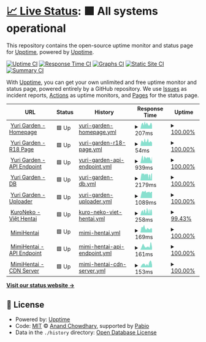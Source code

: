 # [📈 Live Status](https://draken.wibu.life): <!--live status--> **🟩 All systems operational**

This repository contains the open-source uptime monitor and status page for [Upptime](https://upptime.js.org), powered by [Upptime](https://github.com/upptime/upptime).

[![Uptime CI](https://github.com/Talkc0n/upptime/workflows/Uptime%20CI/badge.svg)](https://github.com/Talkc0n/upptime/actions?query=workflow%3A%22Uptime+CI%22)
[![Response Time CI](https://github.com/Talkc0n/upptime/workflows/Response%20Time%20CI/badge.svg)](https://github.com/Talkc0n/upptime/actions?query=workflow%3A%22Response+Time+CI%22)
[![Graphs CI](https://github.com/Talkc0n/upptime/workflows/Graphs%20CI/badge.svg)](https://github.com/Talkc0n/upptime/actions?query=workflow%3A%22Graphs+CI%22)
[![Static Site CI](https://github.com/Talkc0n/upptime/workflows/Static%20Site%20CI/badge.svg)](https://github.com/Talkc0n/upptime/actions?query=workflow%3A%22Static+Site+CI%22)
[![Summary CI](https://github.com/Talkc0n/upptime/workflows/Summary%20CI/badge.svg)](https://github.com/Talkc0n/upptime/actions?query=workflow%3A%22Summary+CI%22)

With [Upptime](https://upptime.js.org), you can get your own unlimited and free uptime monitor and status page, powered entirely by a GitHub repository. We use [Issues](https://github.com/upptime/upptime/issues) as incident reports, [Actions](https://github.com/Talkc0n/upptime/actions) as uptime monitors, and [Pages](https://draken.wibu.life) for the status page.

<!--start: status pages-->
<!-- This summary is generated by Upptime (https://github.com/upptime/upptime) -->
<!-- Do not edit this manually, your changes will be overwritten -->
<!-- prettier-ignore -->
| URL | Status | History | Response Time | Uptime |
| --- | ------ | ------- | ------------- | ------ |
| <img alt="" src="https://icons.duckduckgo.com/ip3/yurigarden.com.ico" height="13"> [Yuri Garden - Homepage](https://yurigarden.com) | 🟩 Up | [yuri-garden-homepage.yml](https://github.com/Talkc0n/upptime/commits/HEAD/history/yuri-garden-homepage.yml) | <details><summary><img alt="Response time graph" src="./graphs/yuri-garden-homepage/response-time-week.png" height="20"> 207ms</summary><br><a href="https://draken.wibu.life/history/yuri-garden-homepage"><img alt="Response time 207" src="https://img.shields.io/endpoint?url=https%3A%2F%2Fraw.githubusercontent.com%2FTalkc0n%2Fupptime%2FHEAD%2Fapi%2Fyuri-garden-homepage%2Fresponse-time.json"></a><br><a href="https://draken.wibu.life/history/yuri-garden-homepage"><img alt="24-hour response time 144" src="https://img.shields.io/endpoint?url=https%3A%2F%2Fraw.githubusercontent.com%2FTalkc0n%2Fupptime%2FHEAD%2Fapi%2Fyuri-garden-homepage%2Fresponse-time-day.json"></a><br><a href="https://draken.wibu.life/history/yuri-garden-homepage"><img alt="7-day response time 207" src="https://img.shields.io/endpoint?url=https%3A%2F%2Fraw.githubusercontent.com%2FTalkc0n%2Fupptime%2FHEAD%2Fapi%2Fyuri-garden-homepage%2Fresponse-time-week.json"></a><br><a href="https://draken.wibu.life/history/yuri-garden-homepage"><img alt="30-day response time 207" src="https://img.shields.io/endpoint?url=https%3A%2F%2Fraw.githubusercontent.com%2FTalkc0n%2Fupptime%2FHEAD%2Fapi%2Fyuri-garden-homepage%2Fresponse-time-month.json"></a><br><a href="https://draken.wibu.life/history/yuri-garden-homepage"><img alt="1-year response time 207" src="https://img.shields.io/endpoint?url=https%3A%2F%2Fraw.githubusercontent.com%2FTalkc0n%2Fupptime%2FHEAD%2Fapi%2Fyuri-garden-homepage%2Fresponse-time-year.json"></a></details> | <details><summary><a href="https://draken.wibu.life/history/yuri-garden-homepage">100.00%</a></summary><a href="https://draken.wibu.life/history/yuri-garden-homepage"><img alt="All-time uptime 100.00%" src="https://img.shields.io/endpoint?url=https%3A%2F%2Fraw.githubusercontent.com%2FTalkc0n%2Fupptime%2FHEAD%2Fapi%2Fyuri-garden-homepage%2Fuptime.json"></a><br><a href="https://draken.wibu.life/history/yuri-garden-homepage"><img alt="24-hour uptime 100.00%" src="https://img.shields.io/endpoint?url=https%3A%2F%2Fraw.githubusercontent.com%2FTalkc0n%2Fupptime%2FHEAD%2Fapi%2Fyuri-garden-homepage%2Fuptime-day.json"></a><br><a href="https://draken.wibu.life/history/yuri-garden-homepage"><img alt="7-day uptime 100.00%" src="https://img.shields.io/endpoint?url=https%3A%2F%2Fraw.githubusercontent.com%2FTalkc0n%2Fupptime%2FHEAD%2Fapi%2Fyuri-garden-homepage%2Fuptime-week.json"></a><br><a href="https://draken.wibu.life/history/yuri-garden-homepage"><img alt="30-day uptime 100.00%" src="https://img.shields.io/endpoint?url=https%3A%2F%2Fraw.githubusercontent.com%2FTalkc0n%2Fupptime%2FHEAD%2Fapi%2Fyuri-garden-homepage%2Fuptime-month.json"></a><br><a href="https://draken.wibu.life/history/yuri-garden-homepage"><img alt="1-year uptime 100.00%" src="https://img.shields.io/endpoint?url=https%3A%2F%2Fraw.githubusercontent.com%2FTalkc0n%2Fupptime%2FHEAD%2Fapi%2Fyuri-garden-homepage%2Fuptime-year.json"></a></details>
| <img alt="" src="https://icons.duckduckgo.com/ip3/yurigarden.com.ico" height="13"> [Yuri Garden - R18 Page](https://yurigarden.com/r18) | 🟩 Up | [yuri-garden-r18-page.yml](https://github.com/Talkc0n/upptime/commits/HEAD/history/yuri-garden-r18-page.yml) | <details><summary><img alt="Response time graph" src="./graphs/yuri-garden-r18-page/response-time-week.png" height="20"> 54ms</summary><br><a href="https://draken.wibu.life/history/yuri-garden-r18-page"><img alt="Response time 54" src="https://img.shields.io/endpoint?url=https%3A%2F%2Fraw.githubusercontent.com%2FTalkc0n%2Fupptime%2FHEAD%2Fapi%2Fyuri-garden-r18-page%2Fresponse-time.json"></a><br><a href="https://draken.wibu.life/history/yuri-garden-r18-page"><img alt="24-hour response time 36" src="https://img.shields.io/endpoint?url=https%3A%2F%2Fraw.githubusercontent.com%2FTalkc0n%2Fupptime%2FHEAD%2Fapi%2Fyuri-garden-r18-page%2Fresponse-time-day.json"></a><br><a href="https://draken.wibu.life/history/yuri-garden-r18-page"><img alt="7-day response time 54" src="https://img.shields.io/endpoint?url=https%3A%2F%2Fraw.githubusercontent.com%2FTalkc0n%2Fupptime%2FHEAD%2Fapi%2Fyuri-garden-r18-page%2Fresponse-time-week.json"></a><br><a href="https://draken.wibu.life/history/yuri-garden-r18-page"><img alt="30-day response time 54" src="https://img.shields.io/endpoint?url=https%3A%2F%2Fraw.githubusercontent.com%2FTalkc0n%2Fupptime%2FHEAD%2Fapi%2Fyuri-garden-r18-page%2Fresponse-time-month.json"></a><br><a href="https://draken.wibu.life/history/yuri-garden-r18-page"><img alt="1-year response time 54" src="https://img.shields.io/endpoint?url=https%3A%2F%2Fraw.githubusercontent.com%2FTalkc0n%2Fupptime%2FHEAD%2Fapi%2Fyuri-garden-r18-page%2Fresponse-time-year.json"></a></details> | <details><summary><a href="https://draken.wibu.life/history/yuri-garden-r18-page">100.00%</a></summary><a href="https://draken.wibu.life/history/yuri-garden-r18-page"><img alt="All-time uptime 100.00%" src="https://img.shields.io/endpoint?url=https%3A%2F%2Fraw.githubusercontent.com%2FTalkc0n%2Fupptime%2FHEAD%2Fapi%2Fyuri-garden-r18-page%2Fuptime.json"></a><br><a href="https://draken.wibu.life/history/yuri-garden-r18-page"><img alt="24-hour uptime 100.00%" src="https://img.shields.io/endpoint?url=https%3A%2F%2Fraw.githubusercontent.com%2FTalkc0n%2Fupptime%2FHEAD%2Fapi%2Fyuri-garden-r18-page%2Fuptime-day.json"></a><br><a href="https://draken.wibu.life/history/yuri-garden-r18-page"><img alt="7-day uptime 100.00%" src="https://img.shields.io/endpoint?url=https%3A%2F%2Fraw.githubusercontent.com%2FTalkc0n%2Fupptime%2FHEAD%2Fapi%2Fyuri-garden-r18-page%2Fuptime-week.json"></a><br><a href="https://draken.wibu.life/history/yuri-garden-r18-page"><img alt="30-day uptime 100.00%" src="https://img.shields.io/endpoint?url=https%3A%2F%2Fraw.githubusercontent.com%2FTalkc0n%2Fupptime%2FHEAD%2Fapi%2Fyuri-garden-r18-page%2Fuptime-month.json"></a><br><a href="https://draken.wibu.life/history/yuri-garden-r18-page"><img alt="1-year uptime 100.00%" src="https://img.shields.io/endpoint?url=https%3A%2F%2Fraw.githubusercontent.com%2FTalkc0n%2Fupptime%2FHEAD%2Fapi%2Fyuri-garden-r18-page%2Fuptime-year.json"></a></details>
| <img alt="" src="https://icons.duckduckgo.com/ip3/api.yurigarden.com.ico" height="13"> [Yuri Garden - API Endpoint](https://api.yurigarden.com/index.html) | 🟩 Up | [yuri-garden-api-endpoint.yml](https://github.com/Talkc0n/upptime/commits/HEAD/history/yuri-garden-api-endpoint.yml) | <details><summary><img alt="Response time graph" src="./graphs/yuri-garden-api-endpoint/response-time-week.png" height="20"> 939ms</summary><br><a href="https://draken.wibu.life/history/yuri-garden-api-endpoint"><img alt="Response time 939" src="https://img.shields.io/endpoint?url=https%3A%2F%2Fraw.githubusercontent.com%2FTalkc0n%2Fupptime%2FHEAD%2Fapi%2Fyuri-garden-api-endpoint%2Fresponse-time.json"></a><br><a href="https://draken.wibu.life/history/yuri-garden-api-endpoint"><img alt="24-hour response time 1146" src="https://img.shields.io/endpoint?url=https%3A%2F%2Fraw.githubusercontent.com%2FTalkc0n%2Fupptime%2FHEAD%2Fapi%2Fyuri-garden-api-endpoint%2Fresponse-time-day.json"></a><br><a href="https://draken.wibu.life/history/yuri-garden-api-endpoint"><img alt="7-day response time 939" src="https://img.shields.io/endpoint?url=https%3A%2F%2Fraw.githubusercontent.com%2FTalkc0n%2Fupptime%2FHEAD%2Fapi%2Fyuri-garden-api-endpoint%2Fresponse-time-week.json"></a><br><a href="https://draken.wibu.life/history/yuri-garden-api-endpoint"><img alt="30-day response time 939" src="https://img.shields.io/endpoint?url=https%3A%2F%2Fraw.githubusercontent.com%2FTalkc0n%2Fupptime%2FHEAD%2Fapi%2Fyuri-garden-api-endpoint%2Fresponse-time-month.json"></a><br><a href="https://draken.wibu.life/history/yuri-garden-api-endpoint"><img alt="1-year response time 939" src="https://img.shields.io/endpoint?url=https%3A%2F%2Fraw.githubusercontent.com%2FTalkc0n%2Fupptime%2FHEAD%2Fapi%2Fyuri-garden-api-endpoint%2Fresponse-time-year.json"></a></details> | <details><summary><a href="https://draken.wibu.life/history/yuri-garden-api-endpoint">100.00%</a></summary><a href="https://draken.wibu.life/history/yuri-garden-api-endpoint"><img alt="All-time uptime 100.00%" src="https://img.shields.io/endpoint?url=https%3A%2F%2Fraw.githubusercontent.com%2FTalkc0n%2Fupptime%2FHEAD%2Fapi%2Fyuri-garden-api-endpoint%2Fuptime.json"></a><br><a href="https://draken.wibu.life/history/yuri-garden-api-endpoint"><img alt="24-hour uptime 100.00%" src="https://img.shields.io/endpoint?url=https%3A%2F%2Fraw.githubusercontent.com%2FTalkc0n%2Fupptime%2FHEAD%2Fapi%2Fyuri-garden-api-endpoint%2Fuptime-day.json"></a><br><a href="https://draken.wibu.life/history/yuri-garden-api-endpoint"><img alt="7-day uptime 100.00%" src="https://img.shields.io/endpoint?url=https%3A%2F%2Fraw.githubusercontent.com%2FTalkc0n%2Fupptime%2FHEAD%2Fapi%2Fyuri-garden-api-endpoint%2Fuptime-week.json"></a><br><a href="https://draken.wibu.life/history/yuri-garden-api-endpoint"><img alt="30-day uptime 100.00%" src="https://img.shields.io/endpoint?url=https%3A%2F%2Fraw.githubusercontent.com%2FTalkc0n%2Fupptime%2FHEAD%2Fapi%2Fyuri-garden-api-endpoint%2Fuptime-month.json"></a><br><a href="https://draken.wibu.life/history/yuri-garden-api-endpoint"><img alt="1-year uptime 100.00%" src="https://img.shields.io/endpoint?url=https%3A%2F%2Fraw.githubusercontent.com%2FTalkc0n%2Fupptime%2FHEAD%2Fapi%2Fyuri-garden-api-endpoint%2Fuptime-year.json"></a></details>
| <img alt="" src="https://icons.duckduckgo.com/ip3/db.yurigarden.com.ico" height="13"> [Yuri Garden - DB](https://db.yurigarden.com/storage/v1/object/public/yuri-garden-store/comics/33/thumbnail.jfif?v=1) | 🟩 Up | [yuri-garden-db.yml](https://github.com/Talkc0n/upptime/commits/HEAD/history/yuri-garden-db.yml) | <details><summary><img alt="Response time graph" src="./graphs/yuri-garden-db/response-time-week.png" height="20"> 2179ms</summary><br><a href="https://draken.wibu.life/history/yuri-garden-db"><img alt="Response time 2179" src="https://img.shields.io/endpoint?url=https%3A%2F%2Fraw.githubusercontent.com%2FTalkc0n%2Fupptime%2FHEAD%2Fapi%2Fyuri-garden-db%2Fresponse-time.json"></a><br><a href="https://draken.wibu.life/history/yuri-garden-db"><img alt="24-hour response time 1857" src="https://img.shields.io/endpoint?url=https%3A%2F%2Fraw.githubusercontent.com%2FTalkc0n%2Fupptime%2FHEAD%2Fapi%2Fyuri-garden-db%2Fresponse-time-day.json"></a><br><a href="https://draken.wibu.life/history/yuri-garden-db"><img alt="7-day response time 2179" src="https://img.shields.io/endpoint?url=https%3A%2F%2Fraw.githubusercontent.com%2FTalkc0n%2Fupptime%2FHEAD%2Fapi%2Fyuri-garden-db%2Fresponse-time-week.json"></a><br><a href="https://draken.wibu.life/history/yuri-garden-db"><img alt="30-day response time 2179" src="https://img.shields.io/endpoint?url=https%3A%2F%2Fraw.githubusercontent.com%2FTalkc0n%2Fupptime%2FHEAD%2Fapi%2Fyuri-garden-db%2Fresponse-time-month.json"></a><br><a href="https://draken.wibu.life/history/yuri-garden-db"><img alt="1-year response time 2179" src="https://img.shields.io/endpoint?url=https%3A%2F%2Fraw.githubusercontent.com%2FTalkc0n%2Fupptime%2FHEAD%2Fapi%2Fyuri-garden-db%2Fresponse-time-year.json"></a></details> | <details><summary><a href="https://draken.wibu.life/history/yuri-garden-db">100.00%</a></summary><a href="https://draken.wibu.life/history/yuri-garden-db"><img alt="All-time uptime 100.00%" src="https://img.shields.io/endpoint?url=https%3A%2F%2Fraw.githubusercontent.com%2FTalkc0n%2Fupptime%2FHEAD%2Fapi%2Fyuri-garden-db%2Fuptime.json"></a><br><a href="https://draken.wibu.life/history/yuri-garden-db"><img alt="24-hour uptime 100.00%" src="https://img.shields.io/endpoint?url=https%3A%2F%2Fraw.githubusercontent.com%2FTalkc0n%2Fupptime%2FHEAD%2Fapi%2Fyuri-garden-db%2Fuptime-day.json"></a><br><a href="https://draken.wibu.life/history/yuri-garden-db"><img alt="7-day uptime 100.00%" src="https://img.shields.io/endpoint?url=https%3A%2F%2Fraw.githubusercontent.com%2FTalkc0n%2Fupptime%2FHEAD%2Fapi%2Fyuri-garden-db%2Fuptime-week.json"></a><br><a href="https://draken.wibu.life/history/yuri-garden-db"><img alt="30-day uptime 100.00%" src="https://img.shields.io/endpoint?url=https%3A%2F%2Fraw.githubusercontent.com%2FTalkc0n%2Fupptime%2FHEAD%2Fapi%2Fyuri-garden-db%2Fuptime-month.json"></a><br><a href="https://draken.wibu.life/history/yuri-garden-db"><img alt="1-year uptime 100.00%" src="https://img.shields.io/endpoint?url=https%3A%2F%2Fraw.githubusercontent.com%2FTalkc0n%2Fupptime%2FHEAD%2Fapi%2Fyuri-garden-db%2Fuptime-year.json"></a></details>
| <img alt="" src="https://icons.duckduckgo.com/ip3/uploader.yurigarden.com.ico" height="13"> [Yuri Garden - Uploader](https://uploader.yurigarden.com/index.html) | 🟩 Up | [yuri-garden-uploader.yml](https://github.com/Talkc0n/upptime/commits/HEAD/history/yuri-garden-uploader.yml) | <details><summary><img alt="Response time graph" src="./graphs/yuri-garden-uploader/response-time-week.png" height="20"> 1089ms</summary><br><a href="https://draken.wibu.life/history/yuri-garden-uploader"><img alt="Response time 1089" src="https://img.shields.io/endpoint?url=https%3A%2F%2Fraw.githubusercontent.com%2FTalkc0n%2Fupptime%2FHEAD%2Fapi%2Fyuri-garden-uploader%2Fresponse-time.json"></a><br><a href="https://draken.wibu.life/history/yuri-garden-uploader"><img alt="24-hour response time 1113" src="https://img.shields.io/endpoint?url=https%3A%2F%2Fraw.githubusercontent.com%2FTalkc0n%2Fupptime%2FHEAD%2Fapi%2Fyuri-garden-uploader%2Fresponse-time-day.json"></a><br><a href="https://draken.wibu.life/history/yuri-garden-uploader"><img alt="7-day response time 1089" src="https://img.shields.io/endpoint?url=https%3A%2F%2Fraw.githubusercontent.com%2FTalkc0n%2Fupptime%2FHEAD%2Fapi%2Fyuri-garden-uploader%2Fresponse-time-week.json"></a><br><a href="https://draken.wibu.life/history/yuri-garden-uploader"><img alt="30-day response time 1089" src="https://img.shields.io/endpoint?url=https%3A%2F%2Fraw.githubusercontent.com%2FTalkc0n%2Fupptime%2FHEAD%2Fapi%2Fyuri-garden-uploader%2Fresponse-time-month.json"></a><br><a href="https://draken.wibu.life/history/yuri-garden-uploader"><img alt="1-year response time 1089" src="https://img.shields.io/endpoint?url=https%3A%2F%2Fraw.githubusercontent.com%2FTalkc0n%2Fupptime%2FHEAD%2Fapi%2Fyuri-garden-uploader%2Fresponse-time-year.json"></a></details> | <details><summary><a href="https://draken.wibu.life/history/yuri-garden-uploader">100.00%</a></summary><a href="https://draken.wibu.life/history/yuri-garden-uploader"><img alt="All-time uptime 100.00%" src="https://img.shields.io/endpoint?url=https%3A%2F%2Fraw.githubusercontent.com%2FTalkc0n%2Fupptime%2FHEAD%2Fapi%2Fyuri-garden-uploader%2Fuptime.json"></a><br><a href="https://draken.wibu.life/history/yuri-garden-uploader"><img alt="24-hour uptime 100.00%" src="https://img.shields.io/endpoint?url=https%3A%2F%2Fraw.githubusercontent.com%2FTalkc0n%2Fupptime%2FHEAD%2Fapi%2Fyuri-garden-uploader%2Fuptime-day.json"></a><br><a href="https://draken.wibu.life/history/yuri-garden-uploader"><img alt="7-day uptime 100.00%" src="https://img.shields.io/endpoint?url=https%3A%2F%2Fraw.githubusercontent.com%2FTalkc0n%2Fupptime%2FHEAD%2Fapi%2Fyuri-garden-uploader%2Fuptime-week.json"></a><br><a href="https://draken.wibu.life/history/yuri-garden-uploader"><img alt="30-day uptime 100.00%" src="https://img.shields.io/endpoint?url=https%3A%2F%2Fraw.githubusercontent.com%2FTalkc0n%2Fupptime%2FHEAD%2Fapi%2Fyuri-garden-uploader%2Fuptime-month.json"></a><br><a href="https://draken.wibu.life/history/yuri-garden-uploader"><img alt="1-year uptime 100.00%" src="https://img.shields.io/endpoint?url=https%3A%2F%2Fraw.githubusercontent.com%2FTalkc0n%2Fupptime%2FHEAD%2Fapi%2Fyuri-garden-uploader%2Fuptime-year.json"></a></details>
| <img alt="" src="https://icons.duckduckgo.com/ip3/vi-hentai.moe.ico" height="13"> [KuroNeko - Việt Hentai](https://vi-hentai.moe) | 🟩 Up | [kuro-neko-viet-hentai.yml](https://github.com/Talkc0n/upptime/commits/HEAD/history/kuro-neko-viet-hentai.yml) | <details><summary><img alt="Response time graph" src="./graphs/kuro-neko-viet-hentai/response-time-week.png" height="20"> 258ms</summary><br><a href="https://draken.wibu.life/history/kuro-neko-viet-hentai"><img alt="Response time 258" src="https://img.shields.io/endpoint?url=https%3A%2F%2Fraw.githubusercontent.com%2FTalkc0n%2Fupptime%2FHEAD%2Fapi%2Fkuro-neko-viet-hentai%2Fresponse-time.json"></a><br><a href="https://draken.wibu.life/history/kuro-neko-viet-hentai"><img alt="24-hour response time 125" src="https://img.shields.io/endpoint?url=https%3A%2F%2Fraw.githubusercontent.com%2FTalkc0n%2Fupptime%2FHEAD%2Fapi%2Fkuro-neko-viet-hentai%2Fresponse-time-day.json"></a><br><a href="https://draken.wibu.life/history/kuro-neko-viet-hentai"><img alt="7-day response time 258" src="https://img.shields.io/endpoint?url=https%3A%2F%2Fraw.githubusercontent.com%2FTalkc0n%2Fupptime%2FHEAD%2Fapi%2Fkuro-neko-viet-hentai%2Fresponse-time-week.json"></a><br><a href="https://draken.wibu.life/history/kuro-neko-viet-hentai"><img alt="30-day response time 258" src="https://img.shields.io/endpoint?url=https%3A%2F%2Fraw.githubusercontent.com%2FTalkc0n%2Fupptime%2FHEAD%2Fapi%2Fkuro-neko-viet-hentai%2Fresponse-time-month.json"></a><br><a href="https://draken.wibu.life/history/kuro-neko-viet-hentai"><img alt="1-year response time 258" src="https://img.shields.io/endpoint?url=https%3A%2F%2Fraw.githubusercontent.com%2FTalkc0n%2Fupptime%2FHEAD%2Fapi%2Fkuro-neko-viet-hentai%2Fresponse-time-year.json"></a></details> | <details><summary><a href="https://draken.wibu.life/history/kuro-neko-viet-hentai">99.43%</a></summary><a href="https://draken.wibu.life/history/kuro-neko-viet-hentai"><img alt="All-time uptime 99.43%" src="https://img.shields.io/endpoint?url=https%3A%2F%2Fraw.githubusercontent.com%2FTalkc0n%2Fupptime%2FHEAD%2Fapi%2Fkuro-neko-viet-hentai%2Fuptime.json"></a><br><a href="https://draken.wibu.life/history/kuro-neko-viet-hentai"><img alt="24-hour uptime 100.00%" src="https://img.shields.io/endpoint?url=https%3A%2F%2Fraw.githubusercontent.com%2FTalkc0n%2Fupptime%2FHEAD%2Fapi%2Fkuro-neko-viet-hentai%2Fuptime-day.json"></a><br><a href="https://draken.wibu.life/history/kuro-neko-viet-hentai"><img alt="7-day uptime 99.43%" src="https://img.shields.io/endpoint?url=https%3A%2F%2Fraw.githubusercontent.com%2FTalkc0n%2Fupptime%2FHEAD%2Fapi%2Fkuro-neko-viet-hentai%2Fuptime-week.json"></a><br><a href="https://draken.wibu.life/history/kuro-neko-viet-hentai"><img alt="30-day uptime 99.43%" src="https://img.shields.io/endpoint?url=https%3A%2F%2Fraw.githubusercontent.com%2FTalkc0n%2Fupptime%2FHEAD%2Fapi%2Fkuro-neko-viet-hentai%2Fuptime-month.json"></a><br><a href="https://draken.wibu.life/history/kuro-neko-viet-hentai"><img alt="1-year uptime 99.43%" src="https://img.shields.io/endpoint?url=https%3A%2F%2Fraw.githubusercontent.com%2FTalkc0n%2Fupptime%2FHEAD%2Fapi%2Fkuro-neko-viet-hentai%2Fuptime-year.json"></a></details>
| <img alt="" src="https://icons.duckduckgo.com/ip3/mimihentai.com.ico" height="13"> [MimiHentai](https://mimihentai.com/blocked) | 🟩 Up | [mimi-hentai.yml](https://github.com/Talkc0n/upptime/commits/HEAD/history/mimi-hentai.yml) | <details><summary><img alt="Response time graph" src="./graphs/mimi-hentai/response-time-week.png" height="20"> 169ms</summary><br><a href="https://draken.wibu.life/history/mimi-hentai"><img alt="Response time 169" src="https://img.shields.io/endpoint?url=https%3A%2F%2Fraw.githubusercontent.com%2FTalkc0n%2Fupptime%2FHEAD%2Fapi%2Fmimi-hentai%2Fresponse-time.json"></a><br><a href="https://draken.wibu.life/history/mimi-hentai"><img alt="24-hour response time 145" src="https://img.shields.io/endpoint?url=https%3A%2F%2Fraw.githubusercontent.com%2FTalkc0n%2Fupptime%2FHEAD%2Fapi%2Fmimi-hentai%2Fresponse-time-day.json"></a><br><a href="https://draken.wibu.life/history/mimi-hentai"><img alt="7-day response time 169" src="https://img.shields.io/endpoint?url=https%3A%2F%2Fraw.githubusercontent.com%2FTalkc0n%2Fupptime%2FHEAD%2Fapi%2Fmimi-hentai%2Fresponse-time-week.json"></a><br><a href="https://draken.wibu.life/history/mimi-hentai"><img alt="30-day response time 169" src="https://img.shields.io/endpoint?url=https%3A%2F%2Fraw.githubusercontent.com%2FTalkc0n%2Fupptime%2FHEAD%2Fapi%2Fmimi-hentai%2Fresponse-time-month.json"></a><br><a href="https://draken.wibu.life/history/mimi-hentai"><img alt="1-year response time 169" src="https://img.shields.io/endpoint?url=https%3A%2F%2Fraw.githubusercontent.com%2FTalkc0n%2Fupptime%2FHEAD%2Fapi%2Fmimi-hentai%2Fresponse-time-year.json"></a></details> | <details><summary><a href="https://draken.wibu.life/history/mimi-hentai">100.00%</a></summary><a href="https://draken.wibu.life/history/mimi-hentai"><img alt="All-time uptime 100.00%" src="https://img.shields.io/endpoint?url=https%3A%2F%2Fraw.githubusercontent.com%2FTalkc0n%2Fupptime%2FHEAD%2Fapi%2Fmimi-hentai%2Fuptime.json"></a><br><a href="https://draken.wibu.life/history/mimi-hentai"><img alt="24-hour uptime 100.00%" src="https://img.shields.io/endpoint?url=https%3A%2F%2Fraw.githubusercontent.com%2FTalkc0n%2Fupptime%2FHEAD%2Fapi%2Fmimi-hentai%2Fuptime-day.json"></a><br><a href="https://draken.wibu.life/history/mimi-hentai"><img alt="7-day uptime 100.00%" src="https://img.shields.io/endpoint?url=https%3A%2F%2Fraw.githubusercontent.com%2FTalkc0n%2Fupptime%2FHEAD%2Fapi%2Fmimi-hentai%2Fuptime-week.json"></a><br><a href="https://draken.wibu.life/history/mimi-hentai"><img alt="30-day uptime 100.00%" src="https://img.shields.io/endpoint?url=https%3A%2F%2Fraw.githubusercontent.com%2FTalkc0n%2Fupptime%2FHEAD%2Fapi%2Fmimi-hentai%2Fuptime-month.json"></a><br><a href="https://draken.wibu.life/history/mimi-hentai"><img alt="1-year uptime 100.00%" src="https://img.shields.io/endpoint?url=https%3A%2F%2Fraw.githubusercontent.com%2FTalkc0n%2Fupptime%2FHEAD%2Fapi%2Fmimi-hentai%2Fuptime-year.json"></a></details>
| <img alt="" src="https://icons.duckduckgo.com/ip3/api.mimihentai.com.ico" height="13"> [MimiHentai - API Endpoint](https://api.mimihentai.com) | 🟩 Up | [mimi-hentai-api-endpoint.yml](https://github.com/Talkc0n/upptime/commits/HEAD/history/mimi-hentai-api-endpoint.yml) | <details><summary><img alt="Response time graph" src="./graphs/mimi-hentai-api-endpoint/response-time-week.png" height="20"> 161ms</summary><br><a href="https://draken.wibu.life/history/mimi-hentai-api-endpoint"><img alt="Response time 161" src="https://img.shields.io/endpoint?url=https%3A%2F%2Fraw.githubusercontent.com%2FTalkc0n%2Fupptime%2FHEAD%2Fapi%2Fmimi-hentai-api-endpoint%2Fresponse-time.json"></a><br><a href="https://draken.wibu.life/history/mimi-hentai-api-endpoint"><img alt="24-hour response time 101" src="https://img.shields.io/endpoint?url=https%3A%2F%2Fraw.githubusercontent.com%2FTalkc0n%2Fupptime%2FHEAD%2Fapi%2Fmimi-hentai-api-endpoint%2Fresponse-time-day.json"></a><br><a href="https://draken.wibu.life/history/mimi-hentai-api-endpoint"><img alt="7-day response time 161" src="https://img.shields.io/endpoint?url=https%3A%2F%2Fraw.githubusercontent.com%2FTalkc0n%2Fupptime%2FHEAD%2Fapi%2Fmimi-hentai-api-endpoint%2Fresponse-time-week.json"></a><br><a href="https://draken.wibu.life/history/mimi-hentai-api-endpoint"><img alt="30-day response time 161" src="https://img.shields.io/endpoint?url=https%3A%2F%2Fraw.githubusercontent.com%2FTalkc0n%2Fupptime%2FHEAD%2Fapi%2Fmimi-hentai-api-endpoint%2Fresponse-time-month.json"></a><br><a href="https://draken.wibu.life/history/mimi-hentai-api-endpoint"><img alt="1-year response time 161" src="https://img.shields.io/endpoint?url=https%3A%2F%2Fraw.githubusercontent.com%2FTalkc0n%2Fupptime%2FHEAD%2Fapi%2Fmimi-hentai-api-endpoint%2Fresponse-time-year.json"></a></details> | <details><summary><a href="https://draken.wibu.life/history/mimi-hentai-api-endpoint">100.00%</a></summary><a href="https://draken.wibu.life/history/mimi-hentai-api-endpoint"><img alt="All-time uptime 100.00%" src="https://img.shields.io/endpoint?url=https%3A%2F%2Fraw.githubusercontent.com%2FTalkc0n%2Fupptime%2FHEAD%2Fapi%2Fmimi-hentai-api-endpoint%2Fuptime.json"></a><br><a href="https://draken.wibu.life/history/mimi-hentai-api-endpoint"><img alt="24-hour uptime 100.00%" src="https://img.shields.io/endpoint?url=https%3A%2F%2Fraw.githubusercontent.com%2FTalkc0n%2Fupptime%2FHEAD%2Fapi%2Fmimi-hentai-api-endpoint%2Fuptime-day.json"></a><br><a href="https://draken.wibu.life/history/mimi-hentai-api-endpoint"><img alt="7-day uptime 100.00%" src="https://img.shields.io/endpoint?url=https%3A%2F%2Fraw.githubusercontent.com%2FTalkc0n%2Fupptime%2FHEAD%2Fapi%2Fmimi-hentai-api-endpoint%2Fuptime-week.json"></a><br><a href="https://draken.wibu.life/history/mimi-hentai-api-endpoint"><img alt="30-day uptime 100.00%" src="https://img.shields.io/endpoint?url=https%3A%2F%2Fraw.githubusercontent.com%2FTalkc0n%2Fupptime%2FHEAD%2Fapi%2Fmimi-hentai-api-endpoint%2Fuptime-month.json"></a><br><a href="https://draken.wibu.life/history/mimi-hentai-api-endpoint"><img alt="1-year uptime 100.00%" src="https://img.shields.io/endpoint?url=https%3A%2F%2Fraw.githubusercontent.com%2FTalkc0n%2Fupptime%2FHEAD%2Fapi%2Fmimi-hentai-api-endpoint%2Fuptime-year.json"></a></details>
| <img alt="" src="https://icons.duckduckgo.com/ip3/cdn.mimihentai.com.ico" height="13"> [MimiHentai - CDN Server](https://cdn.mimihentai.com) | 🟩 Up | [mimi-hentai-cdn-server.yml](https://github.com/Talkc0n/upptime/commits/HEAD/history/mimi-hentai-cdn-server.yml) | <details><summary><img alt="Response time graph" src="./graphs/mimi-hentai-cdn-server/response-time-week.png" height="20"> 153ms</summary><br><a href="https://draken.wibu.life/history/mimi-hentai-cdn-server"><img alt="Response time 153" src="https://img.shields.io/endpoint?url=https%3A%2F%2Fraw.githubusercontent.com%2FTalkc0n%2Fupptime%2FHEAD%2Fapi%2Fmimi-hentai-cdn-server%2Fresponse-time.json"></a><br><a href="https://draken.wibu.life/history/mimi-hentai-cdn-server"><img alt="24-hour response time 104" src="https://img.shields.io/endpoint?url=https%3A%2F%2Fraw.githubusercontent.com%2FTalkc0n%2Fupptime%2FHEAD%2Fapi%2Fmimi-hentai-cdn-server%2Fresponse-time-day.json"></a><br><a href="https://draken.wibu.life/history/mimi-hentai-cdn-server"><img alt="7-day response time 153" src="https://img.shields.io/endpoint?url=https%3A%2F%2Fraw.githubusercontent.com%2FTalkc0n%2Fupptime%2FHEAD%2Fapi%2Fmimi-hentai-cdn-server%2Fresponse-time-week.json"></a><br><a href="https://draken.wibu.life/history/mimi-hentai-cdn-server"><img alt="30-day response time 153" src="https://img.shields.io/endpoint?url=https%3A%2F%2Fraw.githubusercontent.com%2FTalkc0n%2Fupptime%2FHEAD%2Fapi%2Fmimi-hentai-cdn-server%2Fresponse-time-month.json"></a><br><a href="https://draken.wibu.life/history/mimi-hentai-cdn-server"><img alt="1-year response time 153" src="https://img.shields.io/endpoint?url=https%3A%2F%2Fraw.githubusercontent.com%2FTalkc0n%2Fupptime%2FHEAD%2Fapi%2Fmimi-hentai-cdn-server%2Fresponse-time-year.json"></a></details> | <details><summary><a href="https://draken.wibu.life/history/mimi-hentai-cdn-server">100.00%</a></summary><a href="https://draken.wibu.life/history/mimi-hentai-cdn-server"><img alt="All-time uptime 100.00%" src="https://img.shields.io/endpoint?url=https%3A%2F%2Fraw.githubusercontent.com%2FTalkc0n%2Fupptime%2FHEAD%2Fapi%2Fmimi-hentai-cdn-server%2Fuptime.json"></a><br><a href="https://draken.wibu.life/history/mimi-hentai-cdn-server"><img alt="24-hour uptime 100.00%" src="https://img.shields.io/endpoint?url=https%3A%2F%2Fraw.githubusercontent.com%2FTalkc0n%2Fupptime%2FHEAD%2Fapi%2Fmimi-hentai-cdn-server%2Fuptime-day.json"></a><br><a href="https://draken.wibu.life/history/mimi-hentai-cdn-server"><img alt="7-day uptime 100.00%" src="https://img.shields.io/endpoint?url=https%3A%2F%2Fraw.githubusercontent.com%2FTalkc0n%2Fupptime%2FHEAD%2Fapi%2Fmimi-hentai-cdn-server%2Fuptime-week.json"></a><br><a href="https://draken.wibu.life/history/mimi-hentai-cdn-server"><img alt="30-day uptime 100.00%" src="https://img.shields.io/endpoint?url=https%3A%2F%2Fraw.githubusercontent.com%2FTalkc0n%2Fupptime%2FHEAD%2Fapi%2Fmimi-hentai-cdn-server%2Fuptime-month.json"></a><br><a href="https://draken.wibu.life/history/mimi-hentai-cdn-server"><img alt="1-year uptime 100.00%" src="https://img.shields.io/endpoint?url=https%3A%2F%2Fraw.githubusercontent.com%2FTalkc0n%2Fupptime%2FHEAD%2Fapi%2Fmimi-hentai-cdn-server%2Fuptime-year.json"></a></details>

<!--end: status pages-->

[**Visit our status website →**](https://draken.wibu.life)

## 📄 License

- Powered by: [Upptime](https://github.com/upptime/upptime)
- Code: [MIT](./LICENSE) © [Anand Chowdhary](https://anandchowdhary.com), supported by [Pabio](https://pabio.com)
- Data in the `./history` directory: [Open Database License](https://opendatacommons.org/licenses/odbl/1-0/)
